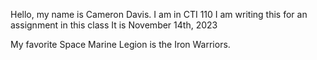 Hello, my name is Cameron Davis.
I am in CTI 110
I am writing this for an assignment in this class
It is November 14th, 2023

My favorite Space Marine Legion is the Iron Warriors.
